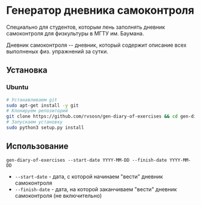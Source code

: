 # Генератор дневника самоконтроля
Специально для студентов, которым лень заполнять дневник самоконтроля для физкультуры в МГТУ им. Баумана.

Дневник самоконтроля -- дневник, который содержит описание всех выполненых физ. упражнений за сутки.

## Установка
### Ubuntu
```bash
# Устанавливаем git
sudo apt-get install -y git
# Клонируем репозиторий
git clone https://github.com/rvsosn/gen-diary-of-exercises && cd gen-diary-of-exercises
# Запускаем установку
sudo python3 setup.py install
```

## Использование
```
gen-diary-of-exercises --start-date YYYY-MM-DD --finish-date YYYY-MM-DD
```
* `--start-date` - дата, с которой начинаем "вести" дневник самоконтроля
* `--finish-date` - дата, на которой заканчиваем "вести" дневник самоконтроля (не включительно)
